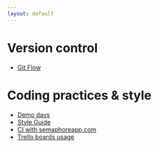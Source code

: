 ```yaml
---
layout: default
---
```


Version control
===============

* [Git Flow](/git-flow)

Coding practices & style
========================

* [Demo days](/demo)
* [Style Guide](style-guide)
* [CI with semaphoreapp.com](/ci-semaphoreapp)
* [Trello boards usage](/trello)

